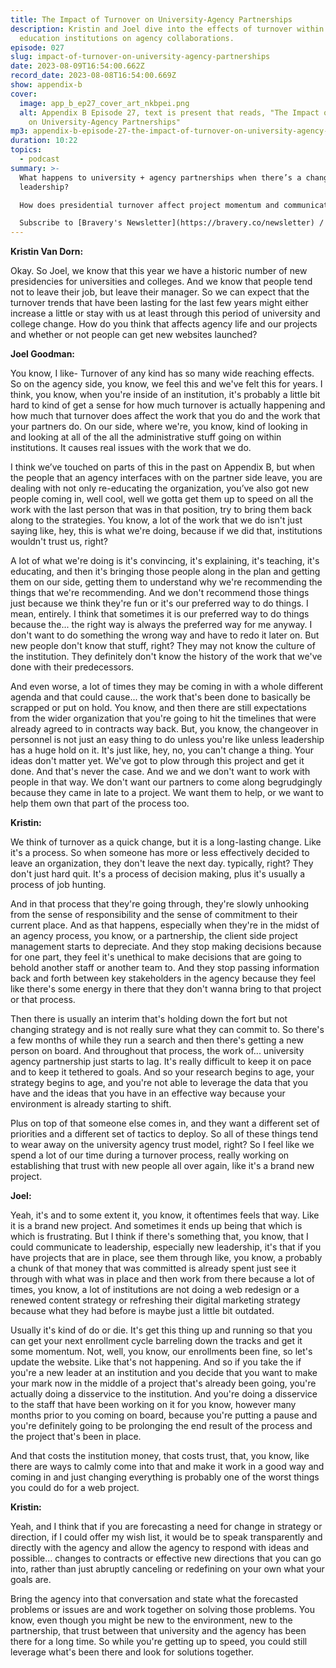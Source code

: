 ```yaml
---
title: The Impact of Turnover on University-Agency Partnerships
description: Kristin and Joel dive into the effects of turnover within higher
  education institutions on agency collaborations.
episode: 027
slug: impact-of-turnover-on-university-agency-partnerships
date: 2023-08-09T16:54:00.662Z
record_date: 2023-08-08T16:54:00.669Z
show: appendix-b
cover:
  image: app_b_ep27_cover_art_nkbpei.png
  alt: Appendix B Episode 27, text is present that reads, "The Impact of Turnover
    on University-Agency Partnerships"
mp3: appendix-b-episode-27-the-impact-of-turnover-on-university-agency-partnerships.mp3
duration: 10:22
topics:
  - podcast
summary: >-
  What happens to university + agency partnerships when there’s a change in
  leadership? 

  How does presidential turnover affect project momentum and communication? What can be done to safeguard ongoing work?

  Subscribe to [Bravery's Newsletter](https://bravery.co/newsletter) / [Follow Kristin](https://www.linkedin.com/in/kristinvandorn/) / [Follow Joel](https://linkedin.com/in/joelgoodman/) / [Follow Bravery on LinkedIn](https://www.linkedin.com/company/bravery-media/)
---
```

**Kristin Van Dorn:**

Okay. So Joel, we know that this year we have a historic number of new presidencies for universities and colleges. And we know that people tend not to leave their job, but leave their manager. So we can expect that the turnover trends that have been lasting for the last few years might either increase a little or stay with us at least through this period of university and college change. How do you think that affects agency life and our projects and whether or not people can get new websites launched?

**Joel Goodman:**

You know, I like- Turnover of any kind has so many wide reaching effects. So on the agency side, you know, we feel this and we've felt this for years. I think, you know, when you're inside of an institution, it's probably a little bit hard to kind of get a sense for how much turnover is actually happening and how much that turnover does affect the work that you do and the work that your partners do. On our side, where we're, you know, kind of looking in and looking at all of the all the administrative stuff going on within institutions. It causes real issues with the work that we do. 

I think we’ve touched on parts of this in the past on Appendix B, but when the people that an agency interfaces with on the partner side leave, you are dealing with not only re-educating the organization, you’ve also got new people coming in, well cool, well we gotta get them up to speed on all the work with the last person that was in that position, try to bring them back along to the strategies. You know, a lot of the work that we do isn't just saying like, hey, this is what we're doing, because if we did that, institutions wouldn't trust us, right? 

A lot of what we're doing is it's convincing, it's explaining, it's teaching, it's educating, and then it's bringing those people along in the plan and getting them on our side, getting them to understand why we're recommending the things that we're recommending. And we don't recommend those things just because we think they're fun or it's our preferred way to do things. I mean, entirely. I think that sometimes it is our preferred way to do things because the... the right way is always the preferred way for me anyway. I don't want to do something the wrong way and have to redo it later on. But new people don't know that stuff, right? They may not know the culture of the institution. They definitely don't know the history of the work that we've done with their predecessors. 

And even worse, a lot of times they may be coming in with a whole different agenda and that could cause... the work that's been done to basically be scrapped or put on hold. You know, and then there are still expectations from the wider organization that you're going to hit the timelines that were already agreed to in contracts way back. But, you know, the changeover in personnel is not just an easy thing to do unless you're like unless leadership has a huge hold on it. It's just like, hey, no, you can't change a thing. Your ideas don't matter yet. We've got to plow through this project and get it done. And that's never the case. And we and we don't want to work with people in that way. We don't want our partners to come along begrudgingly because they came in late to a project. We want them to help, or we want to help them own that part of the process too.

**Kristin:**

We think of turnover as a quick change, but it is a long-lasting change. Like it's a process. So when someone has more or less effectively decided to leave an organization, they don't leave the next day. typically, right? They don't just hard quit. It's a process of decision making, plus it's usually a process of job hunting. 

And in that process that they're going through, they're slowly unhooking from the sense of responsibility and the sense of commitment to their current place. And as that happens, especially when they're in the midst of an agency process, you know, or a partnership, the client side project management starts to depreciate. And they stop making decisions because for one part, they feel it's unethical to make decisions that are going to behold another staff or another team to. And they stop passing information back and forth between key stakeholders in the agency because they feel like there's some energy in there that they don't wanna bring to that project or that process. 

Then there is usually an interim that's holding down the fort but not changing strategy and is not really sure what they can commit to. So there's a few months of while they run a search and then there's getting a new person on board. And throughout that process, the work of... university agency partnership just starts to lag. It's really difficult to keep it on pace and to keep it tethered to goals. And so your research begins to age, your strategy begins to age, and you're not able to leverage the data that you have and the ideas that you have in an effective way because your environment is already starting to shift.

Plus on top of that someone else comes in, and they want a different set of priorities and a different set of tactics to deploy. So all of these things tend to wear away on the university agency trust model, right? So I feel like we spend a lot of our time during a turnover process, really working on establishing that trust with new people all over again, like it's a brand new project.

**Joel:**

Yeah, it's and to some extent it, you know, it oftentimes feels that way. Like it is a brand new project. And sometimes it ends up being that which is which is frustrating. But I think if there's something that, you know, that I could communicate to leadership, especially new leadership, it's that if you have projects that are in place, see them through like, you know, a probably a chunk of that money that was committed is already spent just see it through with what was in place and then work from there because a lot of times, you know, a lot of institutions are not doing a web redesign or a renewed content strategy or refreshing their digital marketing strategy because what they had before is maybe just a little bit outdated. 

Usually it's kind of do or die. It's get this thing up and running so that you can get your next enrollment cycle barreling down the tracks and get it some momentum. Not, well, you know, our enrollments been fine, so let's update the website. Like that's not happening. And so if you take the if you're a new leader at an institution and you decide that you want to make your mark now in the middle of a project that's already been going, you're actually doing a disservice to the institution. And you're doing a disservice to the staff that have been working on it for you know, however many months prior to you coming on board, because you're putting a pause and you're definitely going to be prolonging the end result of the process and the project that's been in place. 

And that costs the institution money, that costs trust, that, you know, like there are ways to calmly come into that and make it work in a good way and coming in and just changing everything is probably one of the worst things you could do for a web project.

**Kristin:**

Yeah, and I think that if you are forecasting a need for change in strategy or direction, if I could offer my wish list, it would be to speak transparently and directly with the agency and allow the agency to respond with ideas and possible... changes to contracts or effective new directions that you can go into, rather than just abruptly canceling or redefining on your own what your goals are.

Bring the agency into that conversation and state what the forecasted problems or issues are and work together on solving those problems. You know, even though you might be new to the environment, new to the partnership, that trust between that university and the agency has been there for a long time. So while you're getting up to speed, you could still leverage what's been there and look for solutions together.